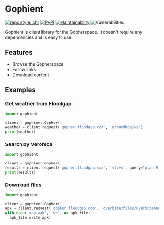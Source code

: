 # Gophient
[![repo style: chr](https://img.shields.io/badge/repo%20style-chr-blueviolet?logo=github&style=flat)](https://github.com/arichr/python-template)
[![PyPI](https://img.shields.io/pypi/v/gophient?style=flat&logo=python&logoColor=white)](https://pypi.org/project/gophient/)
[![Maintainability](https://api.codeclimate.com/v1/badges/d83cf869ea9fa8d05a6f/maintainability)](https://codeclimate.com/github/arichr/gophient/maintainability)
![Vulnerabilities](https://img.shields.io/snyk/vulnerabilities/github/arichr/yakusubot?style=flat&logo=snyk)

Gophient is client library for the Gopherspace. It doesn't require any dependencies and is easy to use.

## Features
 * Browse the Gopherspace
 * Follow links
 * Download content

## Examples
### Get weather from Floodgap
```python
import gophient

client = gophient.Gopher()
weather = client.request('gopher.floodgap.com', 'groundhog/ws')
print(weather)
```
### Search by Veronica
```python
import gophient

client = gophient.Gopher()
results = client.request('gopher.floodgap.com', 'v2/vs', query='plan 9')
print(results)
```
### Download files
```python
import gophient

client = gophient.Gopher()
apk = client.request('gopher.floodgap.com', 'overbite/files/OverbiteAndroid025.apk')
with open('app.apk', 'wb') as apk_file:
  apk_file.write(apk)
```
